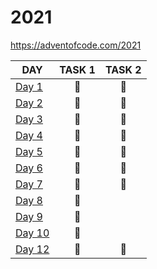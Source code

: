 # 2021

https://adventofcode.com/2021

| DAY                                                                                                   | TASK 1 | TASK 2 |
| ----------------------------------------------------------------------------------------------------- | :----: | :----: |
| [Day 1](https://github.com/kotlinski/advent-of-code/tree/main/src/advent-of-code-solver/2021/day-01)  |   🌟   |   🌟   |
| [Day 2](https://github.com/kotlinski/advent-of-code/tree/main/src/advent-of-code-solver/2021/day-02)  |   🌟   |   🌟   |
| [Day 3](https://github.com/kotlinski/advent-of-code/tree/main/src/advent-of-code-solver/2021/day-03)  |   🌟   |   🌟   |
| [Day 4](https://github.com/kotlinski/advent-of-code/tree/main/src/advent-of-code-solver/2021/day-04)  |   🌟   |   🌟   |
| [Day 5](https://github.com/kotlinski/advent-of-code/tree/main/src/advent-of-code-solver/2021/day-05)  |   🌟   |   🌟   |
| [Day 6](https://github.com/kotlinski/advent-of-code/tree/main/src/advent-of-code-solver/2021/day-06)  |   🌟   |   🌟   |
| [Day 7](https://github.com/kotlinski/advent-of-code/tree/main/src/advent-of-code-solver/2021/day-07)  |   🌟   |   🌟   |
| [Day 8](https://github.com/kotlinski/advent-of-code/tree/main/src/advent-of-code-solver/2021/day-08)  |   🌟   |        |
| [Day 9](https://github.com/kotlinski/advent-of-code/tree/main/src/advent-of-code-solver/2021/day-09)  |   🌟   |        |
| [Day 10](https://github.com/kotlinski/advent-of-code/tree/main/src/advent-of-code-solver/2021/day-10) |   🌟   |
| [Day 12](https://github.com/kotlinski/advent-of-code/tree/main/src/advent-of-code-solver/2021/day-12) |   🌟   |   🌟   |
